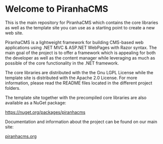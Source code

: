 Welcome to PiranhaCMS
=====================
This is the main repository for PiranhaCMS which contains the core libraries
as well as the template site you can use as a starting point to create a new
web site.

PiranhaCMS is a lightweight framework for building CMS-based web applications
using .NET MVC & ASP.NET WebPages with Razor syntax. The main goal of the
project is to offer a framework which is appealing for both the developer as
well as the content manager while leveraging as much as possible of the core
functionality in the .NET framework.

The core libraries are distributed with the the Gnu LGPL License while the template 
site is distributed with the Apache 2.0 License. For more information, please 
read the README files located in the different project folders.

The template site together with the precompiled core libraries are also available 
as a NuGet package:

<a href="https://nuget.org/packages/piranhacms">https://nuget.org/packages/piranhacms</a>

Documentation and information about the project can be found on our main site:

<a href="http://www.piranhacms.org">piranhacms.org</a>